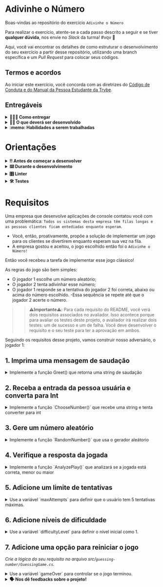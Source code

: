 # Adivinhe o Número

Boas-vindas ao repositório do exercício `Adivinhe o Número`

Para realizar o exercício, atente-se a cada passo descrito a seguir e se tiver **qualquer dúvida**, nos envie no _Slack_ da turma! #vqv 🚀

Aqui, você vai encontrar os detalhes de como estruturar o desenvolvimento do seu exercício a partir desse repositório, utilizando uma branch específica e um _Pull Request_ para colocar seus códigos.

## Termos e acordos

Ao iniciar este exercício, você concorda com as diretrizes do [Código de Conduta e do Manual da Pessoa Estudante da Trybe](https://app.betrybe.com/learn/student-manual/codigo-de-conduta-da-pessoa-estudante).

## Entregáveis

<details>
<summary><strong>🤷🏽‍♀️ Como entregar</strong></summary>

Para entregar o seu exercício, você deverá criar um _Pull Request_ neste repositório.

Lembre-se que você pode consultar nosso conteúdo sobre [Git & GitHub](https://app.betrybe.com/learn/course/5e938f69-6e32-43b3-9685-c936530fd326/module/fc998c60-386e-46bc-83ca-4269beb17e17/section/fe827a71-3222-4b4d-a66f-ed98e09961af/day/1a530297-e176-4c79-8ed9-291ae2950540/lesson/2b2edce7-9c49-4907-92a2-aa571f823b79) e nosso [Blog - Git & GitHub](https://blog.betrybe.com/tecnologia/git-e-github/) sempre que precisar!

</details>

<details>
<summary><strong>🧑‍💻 O que deverá ser desenvolvido</strong></summary>

Neste exercício você vai desenvolver uma aplicação Console que irá simular um jogo de adivinhar um número. Você irá praticar as estruturas de controle que você aprendeu até aqui.

</details>
  
<details>
  <summary><strong>:memo: Habilidades a serem trabalhadas</strong></summary>

Neste exercício, verificamos se você é capaz de:

- Entender a estrutura de um projeto C#.
- Fazer uso das estruturas condicionais.
- Emitir mensagens de retorno para diversas funções.
- Converter variáveis.

</details>

# Orientações

<details>
  <summary><strong>‼️ Antes de começar a desenvolver</strong></summary><br />

  1. Clone o repositório

  - Use o comando: `git clone git@github.com:tryber/csharp-032-csharp-exercicio-adivinhe-o-numero.git`.
  - Entre na pasta do repositório que você acabou de clonar:
    - `cd csharp-032-csharp-exercicio-adivinhe-o-numero`

  2. Instale as dependências

  - `dotnet restore`.
  
  3. Crie uma branch a partir da branch `master`

  - Verifique que você está na branch `master`
    - Exemplo: `git branch`
  - Se não estiver, mude para a branch `master`
    - Exemplo: `git checkout master`
  - Agora, crie uma branch à qual você vai submeter os `commits` do seu projeto
    - Você deve criar uma branch no seguinte formato: `nome-de-usuario-nome-do-projeto`
    - Exemplo: `git checkout -b joaozinho-csharp-032-csharp-exercicio-adivinhe-o-numero`

  4. Adicione as mudanças ao _stage_ do Git e faça um `commit`

  - Verifique que as mudanças ainda não estão no _stage_
    - Exemplo: `git status` (deve aparecer listada a pasta _joaozinho_ em vermelho)
  - Adicione o novo arquivo ao _stage_ do Git
    - Exemplo:
      - `git add .` (adicionando todas as mudanças - _que estavam em vermelho_ - ao stage do Git)
      - `git status` (deve aparecer listado o arquivo _joaozinho/README.md_ em verde)
  - Faça o `commit` inicial
    - Exemplo:
      - `git commit -m 'iniciando o projeto x'` (fazendo o primeiro commit)
      - `git status` (deve aparecer uma mensagem tipo _nothing to commit_ )

  5. Adicione a sua branch com o novo `commit` ao repositório remoto

  - Usando o exemplo anterior: `git push -u origin joaozinho-csharp-032-csharp-exercicio-adivinhe-o-numero`

  6. Crie um novo `Pull Request` _(PR)_

  - Vá até a página de _Pull Requests_ do [repositório no GitHub](https://github.com/tryber/csharp-032-csharp-exercicio-adivinhe-o-numero`/pulls)
  - Clique no botão verde _"New pull request"_
  - Clique na caixa de seleção _"Compare"_ e escolha a sua branch **com atenção**
  - Coloque um título para a sua _Pull Request_
    - Exemplo: _"Cria tela de busca"_
  - Clique no botão verde _"Create pull request"_
  - Adicione uma descrição para o _Pull Request_ e clique no botão verde _"Create pull request"_
  - **Não se preocupe em preencher mais nada por enquanto!**
  - Volte até a [página de _Pull Requests_ do repositório](https://github.com/tryber/csharp-032-csharp-exercicio-adivinhe-o-numero`/pulls) e confira que o seu _Pull Request_ está criado

</details>

<details>
  <summary><strong>⌨️ Durante o desenvolvimento</strong></summary><br/>

  - Faça `commits` das alterações que você fizer no código regularmente

  - Lembre-se sempre, após um (ou alguns) `commits`, de atualizar o repositório remoto

  - Os comandos que você utilizará com mais frequência são:
    1. `git status` _(para verificar o que está em vermelho - fora do stage - e o que está em verde - no stage)_
    2. `git add` _(para adicionar arquivos ao stage do Git)_
    3. `git commit` _(para criar um commit com os arquivos que estão no stage do Git)_
    4. `git push -u origin nome-da-branch` _(para enviar o commit para o repositório remoto na primeira vez que fizer o `push` de uma nova branch)_
    5. `git push` _(para enviar o commit para o repositório remoto após o passo anterior)_

</details>

<details>
  <summary><strong>🎛 Linter</strong></summary><br />

  Usaremos o [NetAnalyzer](https://docs.microsoft.com/pt-br/dotnet/fundamentals/code-analysis/overview) para fazer a análise estática do seu código.

  Este projeto já vem com as dependências relacionadas ao _linter_ configuradas no arquivo `main.yml`.

  O analisador já é instalado pelo plugin da `Microsoft C#` no `VSCode`. Para isso, basta fazer o download do [plugin](https://marketplace.visualstudio.com/items?itemName=ms-dotnettools.csharp) e instalá-lo.
</details>

<details>
  <summary><strong>🛠 Testes</strong></summary><br />

  O .NET já possui sua própria plataforma de testes.
  
  Este projeto já vem configurado e com suas dependências.

  ### Executando todos os testes

  Para executar os testes com o .NET, execute o comando dentro do diretório do seu projeto `src/<project>`!

  ```
  dotnet test
  ```

  ### Executando um teste específico

  Para executar um teste expecífico, basta executar o comando `dotnet test --filter Name~TestMethod1`.

  :warning: **Importante:** o comando irá executar testes cujo nome contêm `TestMethod1`.

  :warning: **O avaliador automático não necessariamente avalia seu projeto na ordem em que os requisitos aparecem no readme. Isso acontece para deixar o processo de avaliação mais rápido. Então, não se assuste se isso acontecer, ok?**

  ### Outras opções para testes
  - Algumas opções que podem lhe ajudar são:
    -  `-?|-h|--help`: exibem a descrição completa de como utilizar o comando.
    -  `-t|--list-tests`: lista todos os testes ao invés de executá-los.
    -  `-v|--verbosity <LEVEL>`: define o nível de detalhe na resposta dos testes.
      - `q | quiet`
      - `m | minimal`
      - `n | normal`
      - `d | detailed`
      - `diag | diagnostic`
      - Exemplo de uso: 
         ```
           dotnet test -v diag
         ```
         ou
         ```            
           dotnet test --verbosity=diagnostic
         ``` 
</details>

# Requisitos

Uma empresa que desenvolve aplicações de console contatou você com uma problemática: `Todos os sistemas desta empresa têm filas longas e as pessoas clientes ficam entediadas enquanto esperam`.

  - Você, então, proativamente, propõe a solução de implementar um jogo para os clientes se divertirem enquanto esperam sua vez na fila.
  - A empresa gostou e aceitou, o jogo escolhido então foi o `Adivinhe o Número!`

Então você recebeu a tarefa de implementar esse jogo clássico!

As regras do jogo são bem simples:
- O jogador 1 escolhe um número aleatório;
- O jogador 2 tenta adivinhar esse número;
- O jogador 1 responde se a tentativa do jogador 2 foi correta, abaixo ou acima do número escolhido.
-Essa sequência se repete até que o jogador 2 acerte o número.

>> **⚠️Importante⚠️:** Para cada requisito do README, você verá dois requisitos associados no avaliador. Isso acontece porque para avaliar os testes deste projeto, o avaliador irá realizar dois testes: um de sucesso e um de falha. Você deve desenvolver o requisito e o seu teste para ter a aprovação em ambos.

Seguindo os requisitos desse projeto, vamos construir nosso adversário, o jogador 1:

## 1. Imprima uma mensagem de saudação

<details>
  <summary>Implemente a função Greet() que retorna uma string de saudação</summary><br/>

> _Crie a lógica do seu requisito no arquivo src/`guessing-number/GuessingGame.cs`._

 A mensagem deverá ser exatamente:
 ```
 "---Bem-vindo ao Guessing Game---
 Para começar, tente adivinhar o número que eu pensei, entre -100 e 100!"
 ```

 > Crie essa lógica na função `Greet()`

 **O que será testado:**

Será testado que realizando diversas requisições à função implementada, a mesma retornará a mensagem de boas-vindas ao game.

</details>

## 2. Receba a entrada da pessoa usuária e converta para Int

<details>
  <summary>Implemente a função `ChooseNumber()` que recebe uma string e tenta converter para int</summary><br />

> _Crie a lógica do seu requisito no arquivo src/`guessing-number/GuessingGame.cs`._

> Se a string passada por parâmetro não for um número **inteiro**, a função deve retornar `"Entrada inválida! Não é um número."`

>  Se a string passada por parâmetro for um número **fora do range** (-100, 100), a função deve retornar `"Entrada inválida! Valor não está no range."` e definir a variável userValue para 0 novamente.

> Caso a string passada por parâmetro for válida, a função deve definir a variável `userValue para` o valor convertido e retornar a mensagem `"Número escolhido!"`;

**O que será testado:**

Será testado que a função implementada consegue converter a entrada da pessoa jogadora, que esteja em um range correto e retorne a mensagem adequada.

</details>

## 3. Gere um número aleatório

<details>
  <summary>Implemente a função `RandomNumber()` que usa o gerador aleátorio</summary><br />

> _Crie a lógica do seu requisito no arquivo src/`guessing-number/GuessingGame.cs`._

> A função deve usar a variável `random` com o método `GetInt` no range de -100 à 100 e definir o resultado para a variável randomValue

>  A função deve retornar a string `"A máquina escolheu um número de -100 à 100!"`

**O que será testado:**

Será testado que realizando diversas requisições à função implementada, a mesma retornará um número aleatório dentro do range esperado.

</details>

## 4. Verifique a resposta da jogada

<details>
  <summary>Implemente a função `AnalyzePlay()` que analizará se a jogada está correta, menor ou maior</summary><br />

> _Crie a lógica do seu requisito no arquivo src/`guessing-number/GuessingGame.cs`._
> A função deve comparar a variável userValue com a randomValue
  > Se o userValue for menor, você deve retornar a string `"Tente um número MAIOR"`
  > Se o userValue for maior, você deve retornar a string `"Tente um número MENOR"`
  > Se o userValue for igual, você deve retornar a string `"ACERTOU!"`

**O que será testado:**

Será testado que realizando diversas requisições à função implementada, a mesma retornará uma mensagem adequada da comparação do número escolhido pela pessoa jogadora e o número aleatório gerado pelo código.

</details>

## 5. Adicione um limite de tentativas

<details>
  <summary>Use a variável `maxAttempts` para definir que o usuário tem 5 tentativas máximas.</summary><br />

  <summary>Defina o valor inicial para a variavel `currentAttempts`.</summary><br />

  <summary>Altere a função `ChooseNumber()` para não permitir mais tentativas que o máximo.</summary><br />

> _Crie a lógica do seu requisito no arquivo src/`guessing-number/GuessingGame.cs`._

> Caso o usuário exceda o limite de tentativas a função deve retornar "Você excedeu o número máximo de tentativas! Tente novamente."

**O que será testado:**

Será testado que o software permite verificar o limite de tentativas que a pessoa jogadora teve de acertar o número e emita a mensagem solicitada caso esse número se alcance.

</details>

## 6. Adicione níveis de dificuldade

<details>
  <summary>Use a variável `difficultyLevel` para definir o nível inicial como 1.</summary><br />

  <summary>Crie a função `RandomNumberWithDifficult()` que usa o gerador aleátorio com níveis de dificuldade.</summary><br />

> _Crie a lógica do seu requisito no arquivo src/`guessing-number/GuessingGame.cs`._

> A função deve usar a variável `difficultyLevel` para definir qual range de número passar para o gerador.

> Caso a dificuldade seja igual à 1: o número sorteado deverá ser entre -100 e 100
> Caso a dificuldade seja igual à 2: o número sorteado deverá ser entre -500 e 500
> Caso a dificuldade seja igual à 3: o número sorteado deverá ser entre -1000 e 1000

>  A função deve retornar a string `"A máquina escolheu um número de {-x} à {x}!"` sendo x o range respectivo.

**O que será testado:**

Será testado que o software terá os limites dos números gerados aleatoriamente e os números escolhidos pela pessoa jogadora alterados de acordo com a mudança do nível de dificuldade.

</details>

## 7. Adicione uma opção para reiniciar o jogo
_Crie a lógica do seu requisito no arquivo src/`guessing-number/GuessingGame.cs`._

<details>
  <summary>Use a variável `gameOver` para controlar se o jogo terminou.</summary><br />

  <summary>Crie a função `RestartGame()` que reseta as variáveis do jogo.</summary><br />
  <summary>Altere as funções `AnalyzePlay()` e `ChooseNumber()` para controlar o fim de jogo.</summary><br />

> Depois que o usuário acerta o número ou atinge o limite máximo de tentativas, você deve adicionar uma opção para reiniciar o jogo. Isso permitirá que o usuário jogue novamente sem precisar sair do programa.

> Caso o usuário tenha excedido o número de tentativas, a variável `gameOver` deve ser alterada.
> Caso o usuário acerte, a variável gameOver deve ser alterada.

> Caso o jogo tenha encerrado, a função AnalyzePlay deve retornar a string `"O jogo terminou. Deseja jogar novamente?"`

**O que será testado:**

Será testado que realizando diversas requisições à função implementada, a mesma irá reiniciar o jogo e colocar todas as variáveis em seus estados iniciais.

</details>

<details>
<summary><strong>🗣 Nos dê feedbacks sobre o projeto!</strong></summary>

Ao finalizar e submeter o projeto, não se esqueça de avaliar sua experiência preenchendo o formulário.
**Leva menos de 3 minutos!**

[Formulário de avaliação do projeto](https://be-trybe.typeform.com/to/ZTeR4IbH#cohort_hidden=CH32-CSHARP&template=betrybe/csharp-0x-exercicio-adivinhe-o-numero)

</details>